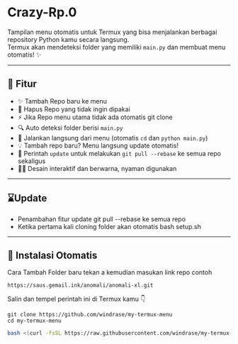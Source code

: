 # Crazy-Rp.0

Tampilan menu otomatis untuk Termux yang bisa menjalankan berbagai repository Python kamu secara langsung.  
Termux akan mendeteksi folder yang memiliki `main.py` dan membuat menu otomatis! ✨

---

## 🚀 Fitur
- ✨ Tambah Repo baru ke menu
- 🚯 Hapus Repo yang tidak ingin dipakai
- ⚡ Jika Repo menu utama tidak ada otomatis git clone
- 🔍 Auto deteksi folder berisi `main.py`
- 📂 Jalankan langsung dari menu (otomatis `cd` dan `python main.py`)
- 💡 Tambah repo baru? Menu langsung update otomatis!
- 🔄 Perintah `update` untuk melakukan `git pull --rebase` ke semua repo sekaligus
- 🧑‍💻 Desain interaktif dan berwarna, nyaman digunakan

---
## ⌛Update
- Penambahan fitur update git pull --rebase ke semua repo
- Ketika pertama kali cloning folder akan otomatis bash setup.sh

---

## 🧰 Instalasi Otomatis

Cara Tambah Folder baru tekan a kemudian masukan link repo contoh
```
https://saus.gemail.ink/anomali/anomali-xl.git
```

Salin dan tempel perintah ini di Termux kamu 👇
```
git clone https://github.com/windrase/my-termux-menu
cd my-termux-menu
```

```bash
bash <(curl -fsSL https://raw.githubusercontent.com/windrase/my-termux-menu/main/install.sh)

